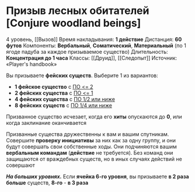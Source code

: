 # Призыв лесных обитателей [Conjure woodland beings]
4 уровень, [[Вызов]]
Время накладывания: **1 действие**
Дистанция: **60 футов**
Компоненты: **Вербальный**, **Соматический**, **Материальный** (по 1 ягоде падуба за каждое призываемое существо)
Длительность: **Концентрация до 1 часа**
Классы: [[Друид]], [[Следопыт]]
Источник: «Player's handbook»

Вы призываете **фейских существ**. Выберите 1 из вариантов:
- **1 фейское существо** с [ПО <= 2](https://dnd.su/bestiary/?search=&type=32&danger=10%7C11%7C12%7C13%7C14%7C15)
- **2 фейских существа** с [ПО <= 1](https://dnd.su/bestiary/?search=&type=32&danger=10%7C11%7C12%7C13%7C14)
- **4 фейских существа** с [ПО 1/2 или ниже](https://dnd.su/bestiary/?search=&type=32&danger=10%7C11%7C12%7C13)
- **8 фейских существ** с [ПО 1/4 или ниже](https://dnd.su/bestiary/?search=&type=32&danger=10%7C11%7C12)

Призванное существо исчезает, когда его **хиты** опускаются до **0**, или когда заклинание оканчивается

Призванные существа дружественны к вам и вашим спутникам. Совершите **проверку инициативы** за них как за одну группу, и они будут совершать свои собственные ходы. Они подчиняются вашим **вербальным командам** (**действие** не требуется). Без команд они защищаются от враждебных существ, но в иных случаях действий не совершают

**_На больших уровнях._** Если **ячейка 6-го уровня**, вы призываете **в 2 раза больше** существ, **8-го** - **в 3 раза**